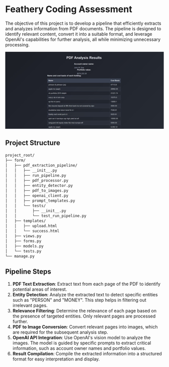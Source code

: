 # Feathery Coding Assessment

The objective of this project is to develop a pipeline that efficiently extracts and analyzes information from PDF documents. The pipeline is designed to identify relevant content, convert it into a suitable format, and leverage OpenAI's capabilities for further analysis, all while minimizing unnecessary processing.

![Document Extraction Screenshot](document_extraction_screenshot.jpg)

## Project Structure

```plaintext
project_root/
├── form/
│   ├── pdf_extraction_pipeline/
│   │   ├── __init__.py
│   │   ├── run_pipeline.py
│   │   ├── pdf_processor.py
│   │   ├── entity_detector.py
│   │   ├── pdf_to_images.py
│   │   ├── openai_client.py
│   │   ├── prompt_templates.py
│   │   └── tests/
│   │       ├── __init__.py
│   │       └── test_run_pipeline.py
│   ├── templates/
│   │   ├── upload.html
│   │   └── success.html
│   ├── views.py
│   ├── forms.py
│   ├── models.py
│   └── tests.py
└── manage.py
```

## Pipeline Steps

1. **PDF Text Extraction**: Extract text from each page of the PDF to identify potential areas of interest.
2. **Entity Detection**: Analyze the extracted text to detect specific entities such as "PERSON" and "MONEY". This step helps in filtering out irrelevant pages.
3. **Relevance Filtering**: Determine the relevance of each page based on the presence of targeted entities. Only relevant pages are processed further.
4. **PDF to Image Conversion**: Convert relevant pages into images, which are required for the subsequent analysis step.
5. **OpenAI API Integration**: Use OpenAI's vision model to analyze the images. The model is guided by specific prompts to extract critical information, such as account owner names and portfolio values.
6. **Result Compilation**: Compile the extracted information into a structured format for easy interpretation and display.

